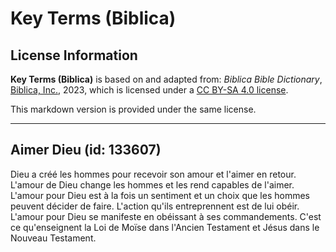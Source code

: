 # Key Terms (Biblica)

## License Information

**Key Terms (Biblica)** is based on and adapted from: _Biblica Bible Dictionary_, [Biblica, Inc.](https://www.biblica.com/), 2023, which is licensed under a [CC BY-SA 4.0 license](https://creativecommons.org/licenses/by-sa/4.0/legalcode.en).

This markdown version is provided under the same license.



--------------------------------

## Aimer Dieu (id: 133607)

Dieu a créé les hommes pour recevoir son amour et l'aimer en retour. L'amour de Dieu change les hommes et les rend capables de l'aimer. L'amour pour Dieu est à la fois un sentiment et un choix que les hommes peuvent décider de faire. L'action qu'ils entreprennent est de lui obéir. L'amour pour Dieu se manifeste en obéissant à ses commandements. C'est ce qu'enseignent la Loi de Moïse dans l'Ancien Testament et Jésus dans le Nouveau Testament.


